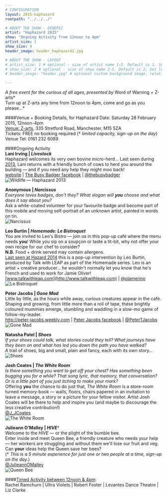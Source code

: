 ```yaml
---
# CONFIGURATION
layout: 2015-haphazard
rootpath: "../../../"

# ABOUT THE SHOW - GENERIC
artist: "Haphazard 2015"
show: "Ongoing Activity from 12noon to 4pm"
artist_size: 1
show_size: 4
header_image: header_haphazard2.jpg

# ABOUT THE SHOW - LAYOUT
# artist_size: 1 # optional - size of artist name 1-5. Default is 1. Set longer names to lower values
# show_size: 2 # optional - size of show name 2-5. Default is 2. Set longer names to lower values
# header_image: "header.jpg" # optional custom background image, relative to current page

---
```

*A free event for the curious of all ages, presented by* Word of Warning *+* Z-arts*<br>Turn up at Z-arts any time from 12noon to 4pm, come and go as you please…*		

####Venue + Booking Details, for Haphazard
Date: Saturday 28 February 2015, 12noon-4pm    
[Venue: Z-arts](http://www.z-arts.org/about-us/getting-here), 335 Stretford Road, Manchester, M15 5ZA        
Tickets: FREE no booking required († *limited capacity, sign-up on the day*)        
Venue Tel: 0161 232 6089

####Ongoing Activity   
**Lani Irving | *Livestock***        
Haphazard welcomes its very own bovine micro-herd… Last seen during [2013](/archive/2013-spring/haphazard), Lani returns with a friendly bunch of cows to herd you around the building — and if you need any help they might moo back!        
[website](http://laniirving.wix.com/thebusybadgeruk) | [The Busy Badger facebook](http://www.facebook.com/thebusybadger) | [@thebusybadger](http://twitter.com/thebusybadger)          
![Wildlife — Haphazard 2013](lani.jpg)      
            
**Anonymous | *Narcissus***       
*Everyone loves badges, don't they? What slogan will **you** choose and what does it say about you?*        
Ask a white-coated volunteer for your favourite badge and become part of this mobile and moving self-portrait of an unknown artist, painted in words on tin.        
![Narcissus](Narcissus.jpg)      
                
**Leo Burtin | *Homemade: Le Bistroquet***      
You are invited to Leo's Bistro — join us in this pop-up café where the menu needs **you**! While you sip on a soupçon or taste a tit-bit, why not offer your own recipe for our chef to consider?       
**N.B.** Food + drink served may contain allergens.            
[Last seen at Hazard 2014](/archive/2014-hazard/ongoing) this is a pop-up intervention by Leo Burtin, produced by Talk with LEAP as part of the Homemade series. Leo is an artist + creative producer… he wouldn't normally let you know that he's French and used to work for Jamie Oliver!         
[www.talkwithleap.com](http://www.talkwithleap.com) | [@olamerino](http://twitter.com/olamerino)        
![Le Bistroquet](bistro.jpg)    

**Peter Jacobs | *Gone Mad***    
Little by little, as the hours while away, curious creatures appear in the café. Shaping and growing, from little more than a roll of tape, these brightly coloured mummies emerge, stumbling and waddling in a slow-mo game of follow-my-leader.     
<http://peter-jacobs.weebly.com> | [Peter Jacobs facebook](http://www.facebook.com/mrpeterjacobs) | [@PeterTJacobs](http://twitter.com/PeterTJacobs)    
![Gone Mad](peter.jpg)    
       
**Natasha Patel | *Shoes***   
*If your shoes could talk, what stories could they tell? What journeys have they been on and what has led you down the path you have walked?*       
A trail of shoes, big and small, plain and fancy, each with its own story…    
![Shoes](shoes.jpg)     

**Josh Coates | *The White Room***       
*Is there something you want to get off your chest? Has something been bugging you for a while? That song lyric, that memory, that conversation? Or is a little part of you just itching to make your mark?*      
Offering **you** the chance to do just that, *The White Room* is a store-room turned memory-book — walls, floors, chairs papered in an invitation to leave a message, a story or a picture for your fellow visitor. Artist Josh Coates will be there to help and inspire you (and maybe to discourage the less creative contribution!)      
[@J_JCoates](http://twitter.com/J_JCoates)       
![The White Room](josh.jpg)    
        
**Julieann O’Malley | *HIVE***†          
Welcome to the *HIVE* — or the plight of the bumble bee.<br>Enter inside and meet Queen Bee, a friendly creature who needs your help — her workers are struggling and without them we'll lose our fruit and veg. Can **your** ideas help the Queen save her bees?     
(† *This is a 5 minute experience for just one or two people at a time, sign-up on the day.*)       
[@JulieannOMalley](http://twitter.com/JulieannOMalley)       
![Queen Bee](bee.jpg)        
        
####[Timed Activity between 12noon & 4pm](/current/2015-haphazard/timed):		
Rachel Ramchurn | Ultra Violets | Robert Foster | Levantes Dance Theatre | Liz Clarke
